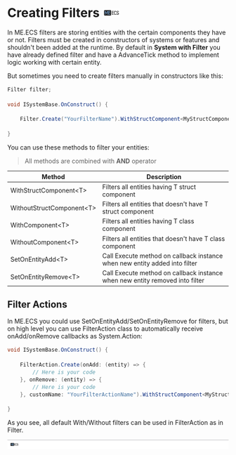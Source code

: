 # Creating Filters [![](Logo-Tiny.png)](/../../#glossary)
In ME.ECS filters are storing entities with the certain components they have or not.
Filters must be created in constructors of systems or features and shouldn't been added at the runtime.
By default in **System with Filter** you have already defined filter and have a AdvanceTick method to implement logic working with certain entity.

But sometimes you need to create filters manually in constructors like this:
```csharp
Filter filter;

void ISystemBase.OnConstruct() {

    Filter.Create("YourFilterName").WithStructComponent<MyStructComponent>().WithoutComponent<MyComponent>().Push(ref this.filter);

}
```

You can use these methods to filter your entities:
> All methods are combined with **AND** operator

| Method | Description |
| ----- | ----- |
| WithStructComponent\<T\> | Filters all entities having T struct component |
| WithoutStructComponent\<T\> | Filters all entities that doesn't have T struct component |
| WithComponent\<T\> | Filters all entities having T class component |
| WithoutComponent\<T\> | Filters all entities that doesn't have T class component |
| SetOnEntityAdd\<T\> | Call Execute method on callback instance when new entity added into filter |
| SetOnEntityRemove\<T\> | Call Execute method on callback instance when new entity removed into filter |

## Filter Actions
In ME.ECS you could use SetOnEntityAdd/SetOnEntityRemove for filters, but on high level you can use FilterAction class to automatically receive onAdd/onRemove callbacks as System.Action:

```csharp
void ISystemBase.OnConstruct() {

    FilterAction.Create(onAdd: (entity) => {
        // Here is your code
    }, onRemove: (entity) => {
        // Here is your code
    }, customName: "YourFilterActionName").WithStructComponent<MyStructComponent>().WithoutComponent<MyComponent>().Push();

}
```

As you see, all default With/Without filters can be used in FilterAction as in Filter.

[![](Footer.png)](/../../#glossary)
